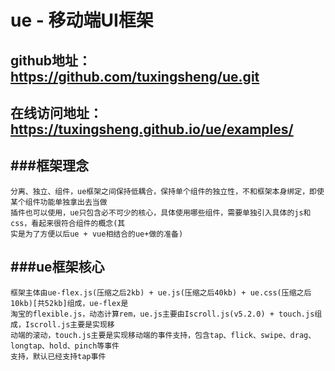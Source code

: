 # ue - 移动端UI框架

## github地址：https://github.com/tuxingsheng/ue.git
## 在线访问地址：https://tuxingsheng.github.io/ue/examples/

###框架理念
---
```objc
分离、独立、组件，ue框架之间保持低耦合，保持单个组件的独立性，不和框架本身绑定，即使某个组件功能单独拿出去当做
插件也可以使用，ue只包含必不可少的核心，具体使用哪些组件，需要单独引入具体的js和css，看起来很符合组件的概念(其
实是为了方便以后ue + vue相结合的ue+做的准备)
```

###ue框架核心
---
```objc
框架主体由ue-flex.js(压缩之后2kb) + ue.js(压缩之后40kb) + ue.css(压缩之后10kb)[共52kb]组成，ue-flex是
淘宝的flexible.js，动态计算rem，ue.js主要由Iscroll.js(v5.2.0) + touch.js组成，Iscroll.js主要是实现移
动端的滚动，touch.js主要是实现移动端的事件支持，包含tap、flick、swipe、drag、longtap、hold、pinch等事件
支持，默认已经支持tap事件
```

